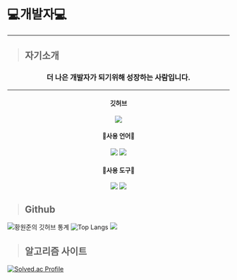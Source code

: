 # :computer:개발자:computer:   
___

> ## 자기소개
### <center>더 나은 개발자가 되기위해 성장하는 사람입니다.</center>
---
#### <center>깃허브</center>
   
<a href="https://github.com/Hyeok-06" target="_blank">
<center><img src="https://img.shields.io/badge/Github-000000?style=for-the-badge&logo=GitHub&logoColor={white}"/></a></center>

#### <center>:book:사용 언어:book:</center>
   
<center><img src="https://img.shields.io/badge/C Sharp-239120?style=for-the-badge&logo=C Sharp&logoColor={white}"/></a>
<img src="https://img.shields.io/badge/C++-00599C?style=for-the-badge&logo= C++&logoColor={white}"/></a></center>

#### <center>:wrench:사용 도구:wrench:</center>
   
<center><img src="https://img.shields.io/badge/Visual Studio-5C2D91?style=for-the-badge&logo=Visual Studio&logoColor={white}"/></a>
<img src="https://img.shields.io/badge/Unity-000000?style=for-the-badge&logo=Unity&logoColor={white}"/></a></center>


> ## Github 

![황원준의 깃허브 통계](https://github-readme-stats.vercel.app/api?username=NswerJ&show_icons=true&theme=onedark&locale=kr)
![Top Langs](https://github-readme-stats.vercel.app/api/top-langs/?username=NswerJ&layout=compact&theme=onedark)
<a href="https://opgc.me/#/users/NswerJ" target="_blank"><img src="https://api.opgc.me/githubs/users/NswerJ/tag/?theme=basic"/></a>

> ## 알고리즘 사이트

[![Solved.ac Profile](http://mazassumnida.wtf/api/v2/generate_badge?boj=hwj0609)](https://solved.ac/hwj0609/)

